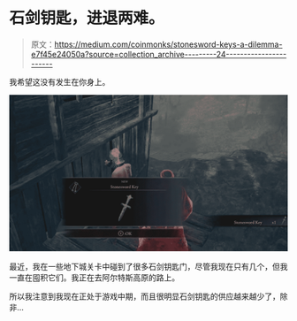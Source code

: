 # 石剑钥匙，进退两难。

> 原文：<https://medium.com/coinmonks/stonesword-keys-a-dilemma-e7f45e24050a?source=collection_archive---------24----------------------->

我希望这没有发生在你身上。

![](img/08bc6d85bf75554151bd3ce3ce478233.png)

最近，我在一些地下城关卡中碰到了很多石剑钥匙门，尽管我现在只有几个，但我一直在囤积它们。我正在去阿尔特斯高原的路上。

所以我注意到我现在正处于游戏中期，而且很明显石剑钥匙的供应越来越少了，除非…